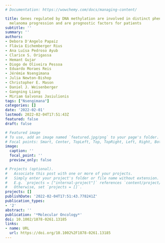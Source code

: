 ```yaml
---
# Documentation: https://wowchemy.com/docs/managing-content/

title: Genes regulated by DNA methylation are involved in distinct phenotypes during
  melanoma progression and are prognostic factors for patients
subtitle: ''
summary: ''
authors:
- Debora D'Angelo Papaiz
- Flávia Eichemberger Rius
- Ana Luísa Pedroso Ayub
- Clarice S. Origassa
- Hemant Gujar
- Diogo de Oliveira Pessoa
- Eduardo Moraes Reis
- Jérémie Nsengimana
- Julia Newton-Bishop
- Christopher E. Mason
- Daniel J. Weisenberger
- Gangning Liang
- Miriam Galvonas Jasiulionis
tags: ["Nsengimana"]
categories: []
date: '2022-02-01'
lastmod: 2022-02-04T17:51:43Z
featured: false
draft: false

# Featured image
# To use, add an image named `featured.jpg/png` to your page's folder.
# Focal points: Smart, Center, TopLeft, Top, TopRight, Left, Right, BottomLeft, Bottom, BottomRight.
image:
  caption: ''
  focal_point: ''
  preview_only: false

# Projects (optional).
#   Associate this post with one or more of your projects.
#   Simply enter your project's folder or file name without extension.
#   E.g. `projects = ["internal-project"]` references `content/project/deep-learning/index.md`.
#   Otherwise, set `projects = []`.
projects: []
publishDate: '2022-02-04T17:51:43.778241Z'
publication_types:
- '2'
abstract: ''
publication: '*Molecular Oncology*'
doi: 10.1002/1878-0261.13185
links:
- name: URL
  url: https://doi.org/10.1002%2F1878-0261.13185
---
```


